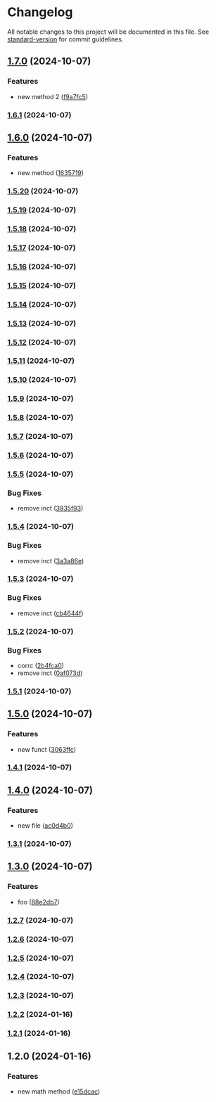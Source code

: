 # Changelog

All notable changes to this project will be documented in this file. See [standard-version](https://github.com/conventional-changelog/standard-version) for commit guidelines.

## [1.7.0](https://github.com/dcortesnet/Nodejs-githooks-husky/compare/v1.6.1...v1.7.0) (2024-10-07)


### Features

* new method 2 ([f9a7fc5](https://github.com/dcortesnet/Nodejs-githooks-husky/commit/f9a7fc57c78fb50f8e21c97a44878db546b69df7))

### [1.6.1](https://github.com/dcortesnet/Nodejs-githooks-husky/compare/v1.6.0...v1.6.1) (2024-10-07)

## [1.6.0](https://github.com/dcortesnet/Nodejs-githooks-husky/compare/v1.5.20...v1.6.0) (2024-10-07)


### Features

* new method ([1635719](https://github.com/dcortesnet/Nodejs-githooks-husky/commit/1635719791b476772108a8fcbd1e9aee83cf152c))

### [1.5.20](https://github.com/dcortesnet/Nodejs-githooks-husky/compare/v1.5.19...v1.5.20) (2024-10-07)

### [1.5.19](https://github.com/dcortesnet/Nodejs-githooks-husky/compare/v1.5.18...v1.5.19) (2024-10-07)

### [1.5.18](https://github.com/dcortesnet/Nodejs-githooks-husky/compare/v1.5.17...v1.5.18) (2024-10-07)

### [1.5.17](https://github.com/dcortesnet/Nodejs-githooks-husky/compare/v1.5.16...v1.5.17) (2024-10-07)

### [1.5.16](https://github.com/dcortesnet/Nodejs-githooks-husky/compare/v1.5.15...v1.5.16) (2024-10-07)

### [1.5.15](https://github.com/dcortesnet/Nodejs-githooks-husky/compare/v1.5.14...v1.5.15) (2024-10-07)

### [1.5.14](https://github.com/dcortesnet/Nodejs-githooks-husky/compare/v1.5.13...v1.5.14) (2024-10-07)

### [1.5.13](https://github.com/dcortesnet/Nodejs-githooks-husky/compare/v1.5.12...v1.5.13) (2024-10-07)

### [1.5.12](https://github.com/dcortesnet/Nodejs-githooks-husky/compare/v1.5.11...v1.5.12) (2024-10-07)

### [1.5.11](https://github.com/dcortesnet/Nodejs-githooks-husky/compare/v1.5.10...v1.5.11) (2024-10-07)

### [1.5.10](https://github.com/dcortesnet/Nodejs-githooks-husky/compare/v1.5.9...v1.5.10) (2024-10-07)

### [1.5.9](https://github.com/dcortesnet/Nodejs-githooks-husky/compare/v1.5.8...v1.5.9) (2024-10-07)

### [1.5.8](https://github.com/dcortesnet/Nodejs-githooks-husky/compare/v1.5.7...v1.5.8) (2024-10-07)

### [1.5.7](https://github.com/dcortesnet/Nodejs-githooks-husky/compare/v1.5.6...v1.5.7) (2024-10-07)

### [1.5.6](https://github.com/dcortesnet/Nodejs-githooks-husky/compare/v1.5.5...v1.5.6) (2024-10-07)

### [1.5.5](https://github.com/dcortesnet/Nodejs-githooks-husky/compare/v1.5.4...v1.5.5) (2024-10-07)


### Bug Fixes

* remove inct ([3935f93](https://github.com/dcortesnet/Nodejs-githooks-husky/commit/3935f9324d5bec3a2754ec6f7ee23955ffe0595c))

### [1.5.4](https://github.com/dcortesnet/Nodejs-githooks-husky/compare/v1.5.3...v1.5.4) (2024-10-07)


### Bug Fixes

* remove inct ([3a3a86e](https://github.com/dcortesnet/Nodejs-githooks-husky/commit/3a3a86e95c0ddbe5d6475b75463dd955bf86e123))

### [1.5.3](https://github.com/dcortesnet/Nodejs-githooks-husky/compare/v1.5.2...v1.5.3) (2024-10-07)


### Bug Fixes

* remove inct ([cb4644f](https://github.com/dcortesnet/Nodejs-githooks-husky/commit/cb4644f4afdcf55cf9ef0c80f69ece71fb382cd8))

### [1.5.2](https://github.com/dcortesnet/Nodejs-githooks-husky/compare/v1.5.1...v1.5.2) (2024-10-07)


### Bug Fixes

* corrc ([2b4fca0](https://github.com/dcortesnet/Nodejs-githooks-husky/commit/2b4fca09ba763d9feb3b375cfc76cc99ac84a005))
* remove inct ([0af073d](https://github.com/dcortesnet/Nodejs-githooks-husky/commit/0af073d3d5e9e5b0519a0a206a5d0c6f5a8c1881))

### [1.5.1](https://github.com/dcortesnet/Nodejs-githooks-husky/compare/v1.5.0...v1.5.1) (2024-10-07)

## [1.5.0](https://github.com/dcortesnet/Nodejs-githooks-husky/compare/v1.4.1...v1.5.0) (2024-10-07)


### Features

* new funct ([3063ffc](https://github.com/dcortesnet/Nodejs-githooks-husky/commit/3063ffc1fd1ea44efff49692ecc2315c7ec87970))

### [1.4.1](https://github.com/dcortesnet/Nodejs-githooks-husky/compare/v1.4.0...v1.4.1) (2024-10-07)

## [1.4.0](https://github.com/dcortesnet/Nodejs-githooks-husky/compare/v1.3.1...v1.4.0) (2024-10-07)


### Features

* new file ([ac0d4b0](https://github.com/dcortesnet/Nodejs-githooks-husky/commit/ac0d4b08c710b226b4829eeaa6817736713a5ac3))

### [1.3.1](https://github.com/dcortesnet/Nodejs-githooks-husky/compare/v1.3.0...v1.3.1) (2024-10-07)

## [1.3.0](https://github.com/dcortesnet/Nodejs-githooks-husky/compare/v1.2.7...v1.3.0) (2024-10-07)


### Features

* foo ([88e2db7](https://github.com/dcortesnet/Nodejs-githooks-husky/commit/88e2db762bda1bc50a3c06bb2a276c99cfef5b6e))

### [1.2.7](https://github.com/dcortesnet/Nodejs-githooks-husky/compare/v1.2.6...v1.2.7) (2024-10-07)

### [1.2.6](https://github.com/dcortesnet/Nodejs-githooks-husky/compare/v1.2.5...v1.2.6) (2024-10-07)

### [1.2.5](https://github.com/dcortesnet/Nodejs-githooks-husky/compare/v1.2.4...v1.2.5) (2024-10-07)

### [1.2.4](https://github.com/dcortesnet/Nodejs-githooks-husky/compare/v1.2.3...v1.2.4) (2024-10-07)

### [1.2.3](https://github.com/dcortesnet/Nodejs-githooks-husky/compare/v1.2.1...v1.2.3) (2024-10-07)

### [1.2.2](https://github.com/dcortesnet/Nodejs-githooks-husky/compare/v1.2.1...v1.2.2) (2024-01-16)

### [1.2.1](https://github.com/dcortesnet/Nodejs-githooks-husky/compare/v1.2.0...v1.2.1) (2024-01-16)

## 1.2.0 (2024-01-16)


### Features

* new math method ([e15dcac](https://github.com/dcortesnet/Nodejs-githooks-husky/commit/e15dcacfd01a0fb8b35ca9b0016b27d5c4536384))
